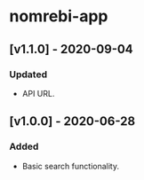 # nomrebi-app

## [v1.1.0] - 2020-09-04

### Updated
- API URL.

## [v1.0.0] - 2020-06-28

### Added
- Basic search functionality.
